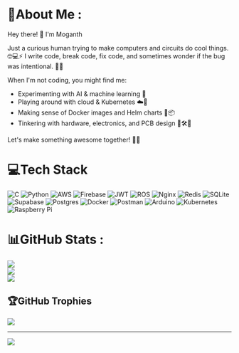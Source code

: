 # 💫About Me :
Hey there! 👋 I'm Moganth

Just a curious human trying to make computers and circuits do cool things. 🤓💻⚡
I write code, break code, fix code, and sometimes wonder if the bug was intentional. 🐛✨

When I'm not coding, you might find me:
- Experimenting with AI & machine learning 🤖
- Playing around with cloud & Kubernetes ☁️🚀
- Making sense of Docker images and Helm charts 🐳📦
- Tinkering with hardware, electronics, and PCB design 🔧🛠️📐

Let's make something awesome together! 🚀💡

# 💻Tech Stack
![C](https://img.shields.io/badge/c-%2300599C.svg?style=for-the-badge&logo=c&logoColor=white) ![Python](https://img.shields.io/badge/python-3670A0?style=for-the-badge&logo=python&logoColor=ffdd54) ![AWS](https://img.shields.io/badge/AWS-%23FF9900.svg?style=for-the-badge&logo=amazon-aws&logoColor=white) ![Firebase](https://img.shields.io/badge/firebase-%23039BE5.svg?style=for-the-badge&logo=firebase) ![JWT](https://img.shields.io/badge/JWT-black?style=for-the-badge&logo=JSON%20web%20tokens) ![ROS](https://img.shields.io/badge/ros-%230A0FF9.svg?style=for-the-badge&logo=ros&logoColor=white) ![Nginx](https://img.shields.io/badge/nginx-%23009639.svg?style=for-the-badge&logo=nginx&logoColor=white) ![Redis](https://img.shields.io/badge/redis-%23DD0031.svg?style=for-the-badge&logo=redis&logoColor=white) ![SQLite](https://img.shields.io/badge/sqlite-%2307405e.svg?style=for-the-badge&logo=sqlite&logoColor=white) 	![Supabase](https://img.shields.io/badge/Supabase-3ECF8E?style=for-the-badge&logo=supabase&logoColor=white) ![Postgres](https://img.shields.io/badge/postgres-%23316192.svg?style=for-the-badge&logo=postgresql&logoColor=white) ![Docker](https://img.shields.io/badge/docker-%230db7ed.svg?style=for-the-badge&logo=docker&logoColor=white) ![Postman](https://img.shields.io/badge/Postman-FF6C37?style=for-the-badge&logo=postman&logoColor=white) ![Arduino](https://img.shields.io/badge/-Arduino-00979D?style=for-the-badge&logo=Arduino&logoColor=white) ![Kubernetes](https://img.shields.io/badge/kubernetes-%23326ce5.svg?style=for-the-badge&logo=kubernetes&logoColor=white) ![Raspberry Pi](https://img.shields.io/badge/-RaspberryPi-C51A4A?style=for-the-badge&logo=Raspberry-Pi)
# 📊GitHub Stats :
![](https://github-readme-stats.vercel.app/api?username=moganth&theme=dark&hide_border=false&include_all_commits=false&count_private=false)<br/>
![](https://github-readme-streak-stats.herokuapp.com/?user=moganth&theme=dark&hide_border=false)<br/>
![](https://github-readme-stats.vercel.app/api/top-langs/?username=moganth&theme=dark&hide_border=false&include_all_commits=false&count_private=false&layout=compact)

## 🏆GitHub Trophies
![](https://github-trophies.vercel.app/?username=moganth&theme=radical&no-frame=false&no-bg=false&margin-w=4)

---
[![](https://visitcount.itsvg.in/api?id=moganth&icon=0&color=0)](https://visitcount.itsvg.in)
